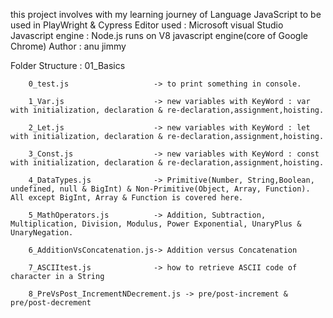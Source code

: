 this project involves with my learning journey of Language JavaScript to be used in PlayWright & Cypress
Editor used : Microsoft visual Studio
Javascript engine : Node.js runs on V8 javascript engine(core of Google Chrome)
Author : anu jimmy

Folder Structure :
    01_Basics 

        0_test.js                   -> to print something in console.

        1_Var.js                    -> new variables with KeyWord : var with initialization, declaration & re-declaration,assignment,hoisting.

        2_Let.js                    -> new variables with KeyWord : let with initialization, declaration & re-declaration,assignment,hoisting. 

        3_Const.js                  -> new variables with KeyWord : const with initialization, declaration & re-declaration,assignment,hoisting.

        4_DataTypes.js              -> Primitive(Number, String,Boolean, undefined, null & BigInt) & Non-Primitive(Object, Array, Function). All except BigInt, Array & Function is covered here.

        5_MathOperators.js          -> Addition, Subtraction, Multiplication, Division, Modulus, Power Exponential, UnaryPlus & UnaryNegation.

        6_AdditionVsConcatenation.js-> Addition versus Concatenation

        7_ASCIItest.js              -> how to retrieve ASCII code of character in a String

        8_PreVsPost_IncrementNDecrement.js -> pre/post-increment & pre/post-decrement
        